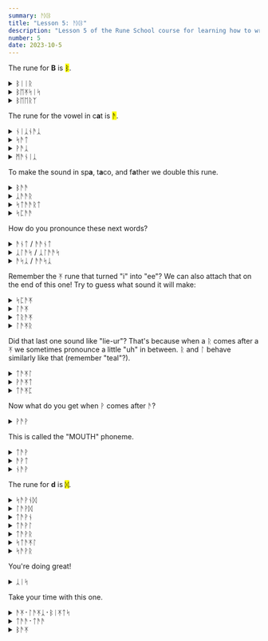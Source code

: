 ```yaml
---
summary: ᚫᛞᛒ
title: "Lesson 5: ᚫᛞᛒ"
description: "Lesson 5 of the Rune School course for learning how to write Modern English with the Anglo-Saxon futhorc"
number: 5
date: 2023-10-5
---
```


The rune for <strong>B</strong> is <mark>ᛒ</mark>.

<details>
    <summary>ᛒᛁᛁᚱ</summary>
    <p>beer</p>
</details>

<details>
    <summary>ᛒᛖᛡᛋᛁᛋ</summary>
    <p>basis</p>
</details>

<details>
    <summary>ᛒᛖᛖᚱᛉ</summary>
    <p>bears / bares</p>
</details>

The rune for the vowel in c<strong>a</strong>t is <mark>ᚫ</mark>.

<details>
    <summary>ᚾᛁᛣᚾᚫᛣ</summary>
    <p>nicknack</p>
</details>

<details>
    <summary>ᛋᚫᛏ</summary>
    <p>sat</p>
</details>

<details>
    <summary>ᚹᚫᛣ</summary>
    <p>whack</p>
</details>

<details>
    <summary>ᛗᚫᚾᛁᛣ</summary>
    <p>manic</p>
</details>

To make the sound in sp<strong>a</strong>, t<strong>a</strong>co, and f<strong>a</strong>ther we double this rune.

<details>
    <summary>ᛒᚫᚫ</summary>
    <p>baa 🐑</p>
</details>

<details>
    <summary>ᛣᚫᚫᚱ</summary>
    <p>car</p>
</details>

<details>
    <summary>ᛋᛏᚫᚫᚱᛏ</summary>
    <p>start</p>
</details>

<details>
    <summary>ᛋᛈᚫᚫ</summary>
    <p>spa</p>
</details>

How do you pronounce these next words?

<details>
    <summary>ᚫᚾᛏ / ᚫᚫᚾᛏ</summary>
    <p>aunt</p>
</details>

<details>
    <summary>ᛣᛚᚫᛋ / ᛣᛚᚫᚫᛋ</summary>
    <p>class</p>
</details>

<details>
    <summary>ᚫᛋᛣ / ᚫᚫᛋᛣ</summary>
    <p>ask</p>
</details>

Remember the ᛡ rune that turned "i" into "ee"? We can also attach that on the end of this one! Try to guess what sound it will make:

<details>
    <summary>ᛋᛈᚫᛡ</summary>
    <p>spy</p>
</details>

<details>
    <summary>ᛚᚫᛡ</summary>
    <p>lie</p>
</details>

<details>
    <summary>ᛏᚱᚫᛡ</summary>
    <p>try</p>
</details>

<details>
    <summary>ᛚᚫᛡᚱ</summary>
    <p>liar / lyre</p>
</details>

Did that last one sound like "lie-ur"? That's because when a ᚱ comes after a ᛡ we sometimes pronounce a little "uh" in between. ᚱ and ᛚ behave similarly like that (remember "teal"?).

<details>
    <summary>ᛏᚫᛡᛚ</summary>
    <p>tile</p>
</details>

<details>
    <summary>ᚹᚫᛡᛏ</summary>
    <p>white</p>
</details>

<details>
    <summary>ᛏᚫᛡᛈ</summary>
    <p>type</p>
</details>

Now what do you get when ᚹ comes after ᚫ?

<details>
    <summary>ᚹᚫᚹ</summary>
    <p>wow</p>
</details>

This is called the "MOUTH" phoneme.

<details>
    <summary>ᛏᚫᚹ</summary>
    <p>tao / tau</p>
</details>

<details>
    <summary>ᚫᚹᛏ</summary>
    <p>out</p>
</details>

<details>
    <summary>ᚾᚫᚹ</summary>
    <p>now</p>
</details>

The rune for <strong>d</strong> is <mark>ᛞ</mark>.

<details>
    <summary>ᛋᚫᚹᚾᛞ</summary>
    <p>sound</p>
</details>

<details>
    <summary>ᛚᚫᚹᛞ</summary>
    <p>loud</p>
</details>

<details>
    <summary>ᛏᚫᚹᚾ</summary>
    <p>town</p>
</details>

<details>
    <summary>ᛏᚫᚹᛚ</summary>
    <p>towel</p>
</details>

<details>
    <summary>ᛏᚫᚹᚱ</summary>
    <p>tower</p>
</details>

<details>
    <summary>ᛋᛏᚫᛡᛚ</summary>
    <p>style</p>
</details>

<details>
    <summary>ᛋᚫᚹᚱ</summary>
    <p>sour</p>
</details>

You're doing great!

<details>
    <summary>ᛣᛁᛋ</summary>
    <p>kiss 😘</p>
</details>

Take your time with this one.

<details>
    <summary>ᚫᛡ᛫​ᛚᚫᛡᛣ᛫​ᛒᛁᛡᛏᛋ</summary>
    <p>I like beets</p>
</details>

<details>
    <summary>ᛏᚫᚫ᛫​ᛏᚫᚫ</summary>
    <p>ta ta 👋</p>
</details>

<details>
    <summary>ᛒᚫᛡ</summary>
    <p>bye 👋</p>
</details>
